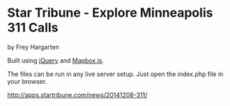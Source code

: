 Star Tribune - Explore Minneapolis 311 Calls
================

by Frey Hargarten

Built using [jQuery](https://github.com/jquery/jquery) and [Mapbox.js](https://www.mapbox.com/mapbox.js/api/v2.2.4/).

The files can be run in any live server setup. Just open the index.php file in your browser.

http://apps.startribune.com/news/20141208-311/